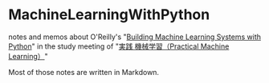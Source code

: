 # MachineLearningWithPython
notes and memos about O'Reilly's "[Building Machine Learning Systems with Python](http://www.amazon.co.jp/%E5%AE%9F%E8%B7%B5-%E6%A9%9F%E6%A2%B0%E5%AD%A6%E7%BF%92%E3%82%B7%E3%82%B9%E3%83%86%E3%83%A0-Willi-Richert/dp/4873116988/ref=sr_1_1?ie=UTF8&qid=1429512427&sr=8-1&keywords=%E5%AE%9F%E8%B7%B5%E6%A9%9F%E6%A2%B0%E5%AD%A6%E7%BF%92)" in the study meeting of "[実践 機械学習（Practical Machine Learning）](http://cl.sd.tmu.ac.jp/groups/python-machine-learning)"

Most of those notes are written in Markdown.
